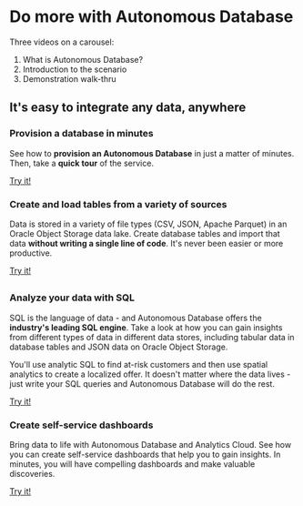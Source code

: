 # Do more with Autonomous Database

Three videos on a carousel:
1. What is Autonomous Database?
2. Introduction to the scenario
3. Demonstration walk-thru

## It's easy to integrate any data, anywhere
### Provision a database in minutes
See how to **provision an Autonomous Database** in just a matter of minutes. Then, take a **quick tour** of the service.

[](youtube:H07UArQgduc:large)

<a 
  href="https://apexapps.oracle.com/pls/apex/r/dbpm/livelabs/run-workshop?p210_wid=582"
  class="tryit-button">
    Try it!
</a> 

### Create and load tables from a variety of sources
Data is stored in a variety of file types (CSV, JSON, Apache Parquet) in an Oracle Object Storage data lake. Create database tables and import that data **without writing a single line of code**. It's never been easier or more productive.

[](youtube:Gc3E4GTpyQM:large)

<a 
  href="https://apexapps.oracle.com/pls/apex/r/dbpm/livelabs/view-workshop?wid=582"
  class="tryit-button">
    Try it!
</a> 

## 
### Analyze your data with SQL
SQL is the language of data - and Autonomous Database offers the **industry's leading SQL engine**. Take a look at how you can gain insights from different types of data in different data stores, including tabular data in database tables and JSON data on Oracle Object Storage.

You'll use analytic SQL to find at-risk customers and then use spatial analytics to create a localized offer. It doesn't matter where the data lives - just write your SQL queries and Autonomous Database will do the rest.

[](youtube:z_8oYxJT_PU:large)

<a 
  href="https://apexapps.oracle.com/pls/apex/r/dbpm/livelabs/view-workshop?wid=582"
  class="tryit-button">
    Try it!
</a> 

### Create self-service dashboards
Bring data to life with Autonomous Database and Analytics Cloud. See how you can create self-service dashboards that help you to gain insights. In minutes, you will have compelling dashboards and make valuable discoveries.

[](youtube:NQezS8iFESQ:large)

<a 
  href="https://apexapps.oracle.com/pls/apex/r/dbpm/livelabs/view-workshop?wid=582"
  class="tryit-button">
    Try it!
</a> 


